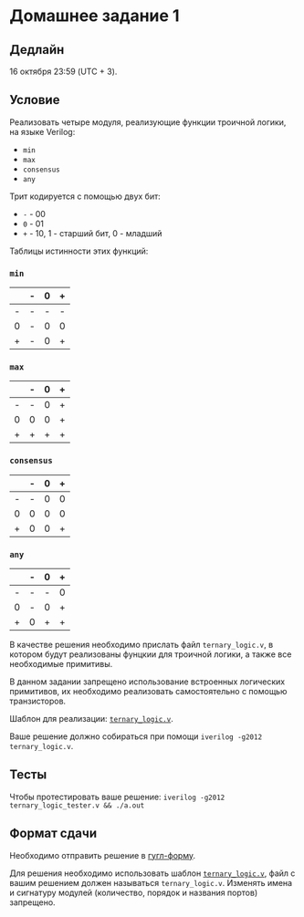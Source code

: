# Домашнее задание 1

## Дедлайн

16 октября 23:59 (UTC + 3).

## Условие

Реализовать четыре модуля, реализующие функции троичной логики, на языке Verilog:
* `min`
* `max`
* `consensus`
* `any`

Трит кодируется с помощью двух бит:
* `-` - 00
* `0` - 01
* `+` - 10, 1 - старший бит, 0 - младший

Таблицы истинности этих функций:

### `min`

|   | - | 0 | + |
|---|---|---|---|
| - | - | - | - |
| 0 | - | 0 | 0 |
| + | - | 0 | + |

### `max`

|   | - | 0 | + |
|---|---|---|---|
| - | - | 0 | + |
| 0 | 0 | 0 | + |
| + | + | + | + |

### `consensus`

|   | - | 0 | + |
|---|---|---|---|
| - | - | 0 | 0 |
| 0 | 0 | 0 | 0 |
| + | 0 | 0 | + |

### `any`

|   | - | 0 | + |
|---|---|---|---|
| - | - | - | 0 |
| 0 | - | 0 | + |
| + | 0 | + | + |


В качестве решения необходимо прислать файл `ternary_logic.v`, в котором будут реализованы
фунцкии для троичной логики, а также все необходимые примитивы.

В данном задании запрещено использование встроенных логических примитивов, их необходимо реализовать
самостоятельно с помощью транзисторов.

Шаблон для реализации: [`ternary_logic.v`](./ternary_logic.v).

Ваше решение должно собираться при помощи `iverilog -g2012 ternary_logic.v`.

## Тесты

Чтобы протестировать ваше решение: `iverilog -g2012 ternary_logic_tester.v && ./a.out`

## Формат сдачи

Необходимо отправить решение в [гугл-форму](https://docs.google.com/forms/d/e/1FAIpQLSchJu_Und-9LLqebAPFKbT0hIU6rf_jvnUleI3XHDwiAHgF2A/viewform?usp=sf_link).

Для решения необходимо использовать шаблон [`ternary_logic.v`](./ternary_logic.v), файл с вашим решением должен называться
`ternary_logic.v`. Изменять имена и сигнатуру модулей (количество, порядок и названия портов) запрещено.
